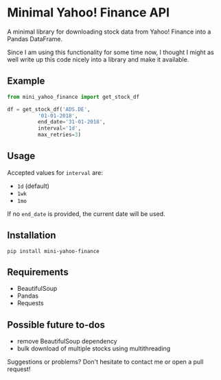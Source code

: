 # Minimal Yahoo! Finance API

A minimal library for downloading stock data from Yahoo! Finance into a Pandas DataFrame.

Since I am using this functionality for some time now, I thought I might as well write up this code nicely into a library and make it available.

## Example
```python
from mini_yahoo_finance import get_stock_df

df = get_stock_df('ADS.DE',
		  '01-01-2018',
		  end_date='31-01-2018',
		  interval='1d',
		  max_retries=3)
```

## Usage
Accepted values for `interval` are:
- `1d` (default)
- `1wk`
- `1mo`

If no `end_date` is provided, the current date will be used.

## Installation
```
pip install mini-yahoo-finance
```

## Requirements
- BeautifulSoup
- Pandas
- Requests

## Possible future to-dos
- remove BeautifulSoup dependency
- bulk download of multiple stocks using multithreading

Suggestions or problems? Don't hesitate to contact me or open a pull request!
